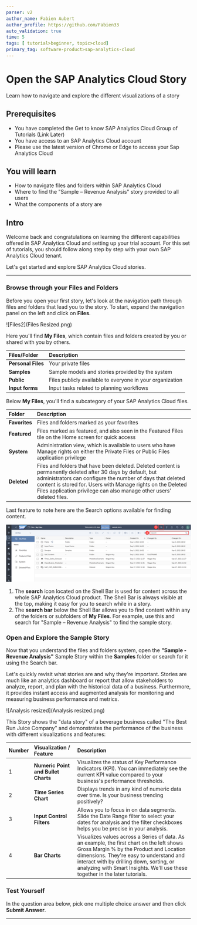 ```yaml
---
parser: v2
author_name: Fabien Aubert
author_profile: https://github.com/Fabien33
auto_validation: true
time: 5
tags: [ tutorial>beginner, topic>cloud]
primary_tag: software-product>sap-analytics-cloud
---
```


# Open the SAP Analytics Cloud Story
<!-- description --> Learn how to navigate and explore the different visualizations of a story

## Prerequisites
 - You have completed the Get to know SAP Analytics Cloud Group of Tutorials (Link Later)
 - You have access to an SAP Analytics Cloud account
 - Please use the latest version of Chrome or Edge to access your Sap Analytics Cloud

## You will learn
  - How to navigate files and folders within SAP Analytics Cloud
  - Where to find the "Sample – Revenue Analysis" story provided to all users
  - What the components of a story are

## Intro
Welcome back and congratulations on learning the different capabilities offered in SAP Analytics Cloud and setting up your trial account. For this set of tutorials, you should follow along step by step with your own SAP Analytics Cloud tenant.

Let's get started and explore SAP Analytics Cloud stories.

---

### Browse through your Files and Folders

Before you open your first story, let's look at the navigation path through files and folders that lead you to the story. To start, expand the navigation panel on the left and click on **Files**.

<!-- ![Files](Files.png) -->
![Files2](Files Resized.png)

Here you'll find **My Files**, which contain files and folders created by you or shared with you by others.

|  Files/Folder   | Description
|  :------------- | :-------------
|  **Personal Files** | Your private files
|  **Samples**        | Sample models and stories provided by the system
|  **Public**         | Files publicly available to everyone in your organization
|  **Input forms**    | Input tasks related to planning workflows

Below **My Files**, you'll find a subcategory of your SAP Analytics Cloud files.

|  Folder     | Description
|  :------------- | :-------------
|  **Favorites**  | Files and folders marked as your favorites
|  **Featured**   | Files marked as featured, and also seen in the Featured Files tile on the Home screen for quick access
|  **System**     | Administration view, which is available to users who have Manage rights on either the Private Files or Public Files application privilege
|  **Deleted**    | Files and folders that have been deleted. Deleted content is permanently deleted after 30 days by default, but administrators can configure the number of days that deleted content is stored for. Users with Manage rights on the Deleted Files application privilege can also manage other users' deleted files.

Last feature to note here are the Search options available for finding content.

![Search Bar](Search.png)

  1. The **search** icon located on the Shell Bar is used for content across the whole SAP Analytics Cloud product. The Shell Bar is always visible at the top, making it easy for you to search while in a story.
  2. The **search bar** below the Shell Bar allows you to find content within any of the folders or subfolders of **My Files**. For example, use this and search for "Sample – Revenue Analysis" to find the sample story.


### Open and Explore the Sample Story

Now that you understand the files and folders system, open the **"Sample - Revenue Analysis"** Sample Story within the **Samples** folder or search for it using the Search bar.

Let's quickly revisit what stories are and why they're important. Stories are much like an analytics dashboard or report that allow stakeholders to analyze, report, and plan with the historical data of a business. Furthermore, it provides instant access and augmented analysis for monitoring and measuring business performance and metrics.

![Analysis resized](Analysis resized.png)

This Story shows the "data story" of a beverage business called "The Best Run Juice Company" and demonstrates the performance of the business with different visualizations and features:

| Number          |  Visualization / Feature         | Description
|  :------------- |  :-------------                  | :-------------
|1                |  **Numeric Point and Bullet Charts** | Visualizes the status of Key Performance Indicators (KPI).  You can immediately see the current KPI value compared to your business's performance thresholds.
|2                |  **Time Series Chart**               | Displays trends in any kind of numeric data over time.  Is your business trending positively?  
|3                | **Input Control Filters**            | Allows you to focus in on data segments.  Slide the Date Range filter to select your dates for analysis and the filter checkboxes helps you be precise in your analysis.
|4                |  **Bar Charts**                      | Visualizes values across a Series of data.  As an example, the first chart on the left shows Gross Margin % by the Product and Location dimensions. They're easy to understand and interact with by drilling down, sorting, or analyzing with Smart Insights.  We'll use these together in the later tutorials.


### Test Yourself

In the question area below, pick one multiple choice answer and then click **Submit Answer**.


---
